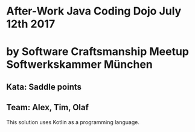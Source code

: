 # After-Work Java Coding Dojo July 12th 2017
# by  Software Craftsmanship Meetup Softwerkskammer München

## Kata: Saddle points

## Team: Alex, Tim, Olaf

This solution uses Kotlin as a programming language.